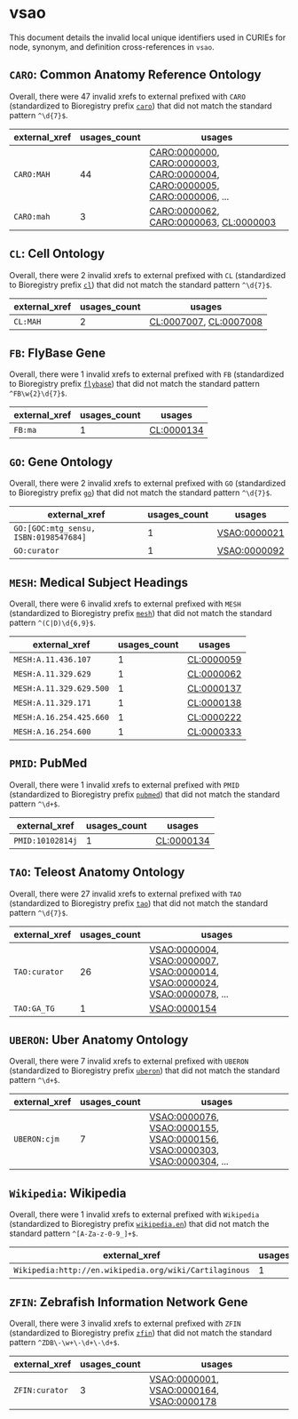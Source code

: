 # vsao

This document details the invalid local unique identifiers used in CURIEs
for node, synonym, and definition cross-references in `vsao`.


## `CARO`: Common Anatomy Reference Ontology

Overall, there were 47 invalid
xrefs to external prefixed with `CARO` (standardized to Bioregistry
prefix [`caro`](https://bioregistry.io/caro)) that
did not match the standard pattern `^\d{7}$`.

| external_xref   |   usages_count | usages                                                                                                                                                                                                                                                                                                               |
|-----------------|----------------|----------------------------------------------------------------------------------------------------------------------------------------------------------------------------------------------------------------------------------------------------------------------------------------------------------------------|
| `CARO:MAH`      |             44 | [CARO:0000000](http://purl.obolibrary.org/obo/CARO_0000000), [CARO:0000003](http://purl.obolibrary.org/obo/CARO_0000003), [CARO:0000004](http://purl.obolibrary.org/obo/CARO_0000004), [CARO:0000005](http://purl.obolibrary.org/obo/CARO_0000005), [CARO:0000006](http://purl.obolibrary.org/obo/CARO_0000006), ... |
| `CARO:mah`      |              3 | [CARO:0000062](http://purl.obolibrary.org/obo/CARO_0000062), [CARO:0000063](http://purl.obolibrary.org/obo/CARO_0000063), [CL:0000003](http://purl.obolibrary.org/obo/CL_0000003)                                                                                                                                    |

## `CL`: Cell Ontology

Overall, there were 2 invalid
xrefs to external prefixed with `CL` (standardized to Bioregistry
prefix [`cl`](https://bioregistry.io/cl)) that
did not match the standard pattern `^\d{7}$`.

| external_xref   |   usages_count | usages                                                                                                           |
|-----------------|----------------|------------------------------------------------------------------------------------------------------------------|
| `CL:MAH`        |              2 | [CL:0007007](http://purl.obolibrary.org/obo/CL_0007007), [CL:0007008](http://purl.obolibrary.org/obo/CL_0007008) |

## `FB`: FlyBase Gene

Overall, there were 1 invalid
xrefs to external prefixed with `FB` (standardized to Bioregistry
prefix [`flybase`](https://bioregistry.io/flybase)) that
did not match the standard pattern `^FB\w{2}\d{7}$`.

| external_xref   |   usages_count | usages                                                  |
|-----------------|----------------|---------------------------------------------------------|
| `FB:ma`         |              1 | [CL:0000134](http://purl.obolibrary.org/obo/CL_0000134) |

## `GO`: Gene Ontology

Overall, there were 2 invalid
xrefs to external prefixed with `GO` (standardized to Bioregistry
prefix [`go`](https://bioregistry.io/go)) that
did not match the standard pattern `^\d{7}$`.

| external_xref                         |   usages_count | usages                                                      |
|---------------------------------------|----------------|-------------------------------------------------------------|
| `GO:[GOC:mtg_sensu, ISBN:0198547684]` |              1 | [VSAO:0000021](http://purl.obolibrary.org/obo/VSAO_0000021) |
| `GO:curator`                          |              1 | [VSAO:0000092](http://purl.obolibrary.org/obo/VSAO_0000092) |

## `MESH`: Medical Subject Headings

Overall, there were 6 invalid
xrefs to external prefixed with `MESH` (standardized to Bioregistry
prefix [`mesh`](https://bioregistry.io/mesh)) that
did not match the standard pattern `^(C|D)\d{6,9}$`.

| external_xref           |   usages_count | usages                                                  |
|-------------------------|----------------|---------------------------------------------------------|
| `MESH:A.11.436.107`     |              1 | [CL:0000059](http://purl.obolibrary.org/obo/CL_0000059) |
| `MESH:A.11.329.629`     |              1 | [CL:0000062](http://purl.obolibrary.org/obo/CL_0000062) |
| `MESH:A.11.329.629.500` |              1 | [CL:0000137](http://purl.obolibrary.org/obo/CL_0000137) |
| `MESH:A.11.329.171`     |              1 | [CL:0000138](http://purl.obolibrary.org/obo/CL_0000138) |
| `MESH:A.16.254.425.660` |              1 | [CL:0000222](http://purl.obolibrary.org/obo/CL_0000222) |
| `MESH:A.16.254.600`     |              1 | [CL:0000333](http://purl.obolibrary.org/obo/CL_0000333) |

## `PMID`: PubMed

Overall, there were 1 invalid
xrefs to external prefixed with `PMID` (standardized to Bioregistry
prefix [`pubmed`](https://bioregistry.io/pubmed)) that
did not match the standard pattern `^\d+$`.

| external_xref    |   usages_count | usages                                                  |
|------------------|----------------|---------------------------------------------------------|
| `PMID:10102814j` |              1 | [CL:0000134](http://purl.obolibrary.org/obo/CL_0000134) |

## `TAO`: Teleost Anatomy Ontology

Overall, there were 27 invalid
xrefs to external prefixed with `TAO` (standardized to Bioregistry
prefix [`tao`](https://bioregistry.io/tao)) that
did not match the standard pattern `^\d{7}$`.

| external_xref   |   usages_count | usages                                                                                                                                                                                                                                                                                                               |
|-----------------|----------------|----------------------------------------------------------------------------------------------------------------------------------------------------------------------------------------------------------------------------------------------------------------------------------------------------------------------|
| `TAO:curator`   |             26 | [VSAO:0000004](http://purl.obolibrary.org/obo/VSAO_0000004), [VSAO:0000007](http://purl.obolibrary.org/obo/VSAO_0000007), [VSAO:0000014](http://purl.obolibrary.org/obo/VSAO_0000014), [VSAO:0000024](http://purl.obolibrary.org/obo/VSAO_0000024), [VSAO:0000078](http://purl.obolibrary.org/obo/VSAO_0000078), ... |
| `TAO:GA_TG`     |              1 | [VSAO:0000154](http://purl.obolibrary.org/obo/VSAO_0000154)                                                                                                                                                                                                                                                          |

## `UBERON`: Uber Anatomy Ontology

Overall, there were 7 invalid
xrefs to external prefixed with `UBERON` (standardized to Bioregistry
prefix [`uberon`](https://bioregistry.io/uberon)) that
did not match the standard pattern `^\d+$`.

| external_xref   |   usages_count | usages                                                                                                                                                                                                                                                                                                               |
|-----------------|----------------|----------------------------------------------------------------------------------------------------------------------------------------------------------------------------------------------------------------------------------------------------------------------------------------------------------------------|
| `UBERON:cjm`    |              7 | [VSAO:0000076](http://purl.obolibrary.org/obo/VSAO_0000076), [VSAO:0000155](http://purl.obolibrary.org/obo/VSAO_0000155), [VSAO:0000156](http://purl.obolibrary.org/obo/VSAO_0000156), [VSAO:0000303](http://purl.obolibrary.org/obo/VSAO_0000303), [VSAO:0000304](http://purl.obolibrary.org/obo/VSAO_0000304), ... |

## `Wikipedia`: Wikipedia

Overall, there were 1 invalid
xrefs to external prefixed with `Wikipedia` (standardized to Bioregistry
prefix [`wikipedia.en`](https://bioregistry.io/wikipedia.en)) that
did not match the standard pattern `^[A-Za-z-0-9_]+$`.

| external_xref                                          |   usages_count | usages                                                      |
|--------------------------------------------------------|----------------|-------------------------------------------------------------|
| `Wikipedia:http://en.wikipedia.org/wiki/Cartilaginous` |              1 | [PATO:0001449](http://purl.obolibrary.org/obo/PATO_0001449) |

## `ZFIN`: Zebrafish Information Network Gene

Overall, there were 3 invalid
xrefs to external prefixed with `ZFIN` (standardized to Bioregistry
prefix [`zfin`](https://bioregistry.io/zfin)) that
did not match the standard pattern `^ZDB\-\w+\-\d+\-\d+$`.

| external_xref   |   usages_count | usages                                                                                                                                                                                |
|-----------------|----------------|---------------------------------------------------------------------------------------------------------------------------------------------------------------------------------------|
| `ZFIN:curator`  |              3 | [VSAO:0000001](http://purl.obolibrary.org/obo/VSAO_0000001), [VSAO:0000164](http://purl.obolibrary.org/obo/VSAO_0000164), [VSAO:0000178](http://purl.obolibrary.org/obo/VSAO_0000178) |

